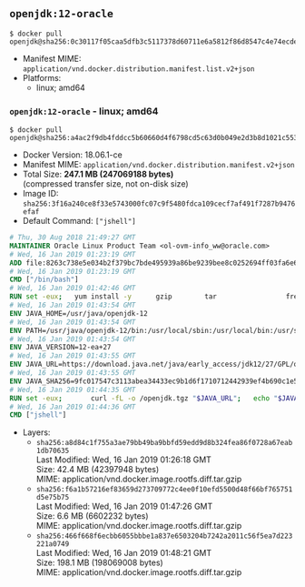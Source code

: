 ## `openjdk:12-oracle`

```console
$ docker pull openjdk@sha256:0c30117f05caa5dfb3c5117378d60711e6a5812f86d8547c4e74ecde8e369d06
```

-	Manifest MIME: `application/vnd.docker.distribution.manifest.list.v2+json`
-	Platforms:
	-	linux; amd64

### `openjdk:12-oracle` - linux; amd64

```console
$ docker pull openjdk@sha256:a4ac2f9db4fddcc5b60660d4f6798cd5c63d0b049e2d3b8d1021c55387b24a08
```

-	Docker Version: 18.06.1-ce
-	Manifest MIME: `application/vnd.docker.distribution.manifest.v2+json`
-	Total Size: **247.1 MB (247069188 bytes)**  
	(compressed transfer size, not on-disk size)
-	Image ID: `sha256:3f16a240ce8f33e5743000fc07c9f5480fdca109cecf7af491f7287b9476efaf`
-	Default Command: `["jshell"]`

```dockerfile
# Thu, 30 Aug 2018 21:49:27 GMT
MAINTAINER Oracle Linux Product Team <ol-ovm-info_ww@oracle.com>
# Wed, 16 Jan 2019 01:23:19 GMT
ADD file:8263c738e5e034b2f379bc7bde495939a86be9239bee8c0252694ff03fa6e638 in / 
# Wed, 16 Jan 2019 01:23:19 GMT
CMD ["/bin/bash"]
# Wed, 16 Jan 2019 01:42:46 GMT
RUN set -eux; 	yum install -y 		gzip 		tar 				freetype fontconfig 	; 	rm -rf /var/cache/yum
# Wed, 16 Jan 2019 01:43:54 GMT
ENV JAVA_HOME=/usr/java/openjdk-12
# Wed, 16 Jan 2019 01:43:54 GMT
ENV PATH=/usr/java/openjdk-12/bin:/usr/local/sbin:/usr/local/bin:/usr/sbin:/usr/bin:/sbin:/bin
# Wed, 16 Jan 2019 01:43:54 GMT
ENV JAVA_VERSION=12-ea+27
# Wed, 16 Jan 2019 01:43:55 GMT
ENV JAVA_URL=https://download.java.net/java/early_access/jdk12/27/GPL/openjdk-12-ea+27_linux-x64_bin.tar.gz
# Wed, 16 Jan 2019 01:43:55 GMT
ENV JAVA_SHA256=9fc017547c3113abea34433ec9b1d6f1710712442939ef4b690c1e502de2d2cb
# Wed, 16 Jan 2019 01:44:35 GMT
RUN set -eux; 		curl -fL -o /openjdk.tgz "$JAVA_URL"; 	echo "$JAVA_SHA256 */openjdk.tgz" | sha256sum -c -; 	mkdir -p "$JAVA_HOME"; 	tar --extract --file /openjdk.tgz --directory "$JAVA_HOME" --strip-components 1; 	rm /openjdk.tgz; 		ln -sfT "$JAVA_HOME" /usr/java/default; 	ln -sfT "$JAVA_HOME" /usr/java/latest; 	for bin in "$JAVA_HOME/bin/"*; do 		base="$(basename "$bin")"; 		[ ! -e "/usr/bin/$base" ]; 		alternatives --install "/usr/bin/$base" "$base" "$bin" 20000; 	done; 		java -Xshare:dump; 		java --version; 	javac --version
# Wed, 16 Jan 2019 01:44:36 GMT
CMD ["jshell"]
```

-	Layers:
	-	`sha256:a8d84c1f755a3ae79bb49ba9bbfd59edd9d8b324fea86f0728a67eab1db70635`  
		Last Modified: Wed, 16 Jan 2019 01:26:18 GMT  
		Size: 42.4 MB (42397948 bytes)  
		MIME: application/vnd.docker.image.rootfs.diff.tar.gzip
	-	`sha256:f6a1b57216ef83659d273709772c4ee0f10efd5500d48f66bf765751d5e75b75`  
		Last Modified: Wed, 16 Jan 2019 01:47:26 GMT  
		Size: 6.6 MB (6602232 bytes)  
		MIME: application/vnd.docker.image.rootfs.diff.tar.gzip
	-	`sha256:466f668f6ecbb6055bbbe1a837e6503204b7242a2011c56f5ea7d223221a0749`  
		Last Modified: Wed, 16 Jan 2019 01:48:21 GMT  
		Size: 198.1 MB (198069008 bytes)  
		MIME: application/vnd.docker.image.rootfs.diff.tar.gzip
